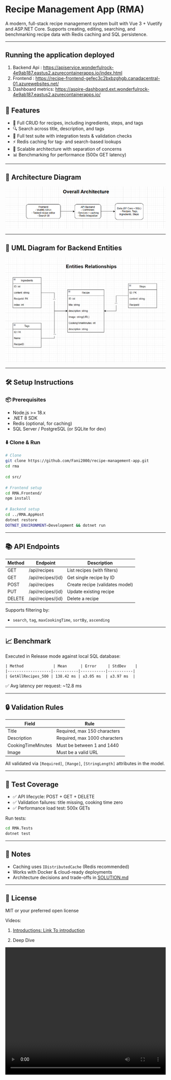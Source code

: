 
# Recipe Management App (RMA)

A modern, full-stack recipe management system built with Vue 3 + Vuetify and ASP.NET Core. Supports creating, editing, searching, and benchmarking recipe data with Redis caching and SQL persistence.

---

## Running the application deployed

1. Backend Api : https://apiservice.wonderfulrock-4e9ab187.eastus2.azurecontainerapps.io/index.html
2. Frontend : https://recipe-frontend-gefec3c2bxbzghgb.canadacentral-01.azurewebsites.net/
3. Dashboard metrics: https://aspire-dashboard.ext.wonderfulrock-4e9ab187.eastus2.azurecontainerapps.io/

## 🚀 Features

* 🧾 Full CRUD for recipes, including ingredients, steps, and tags
* 🔍 Search across title, description, and tags
* 🧪 Full test suite with integration tests & validation checks
* ⚡ Redis caching for tag- and search-based lookups
* 🧱 Scalable architecture with separation of concerns
* 📊 Benchmarking for performance (500x GET latency)

---

## 📐 Architecture Diagram

![Overview architecture](overview.png)

---

## 📐 UML Diagram for Backend Entities

![UML Diagram](uml.png)

---
## 🛠 Setup Instructions

### 📦 Prerequisites

* Node.js >= 18.x
* .NET 8 SDK
* Redis (optional, for caching)
* SQL Server / PostgreSQL (or SQLite for dev)

### ⬇️ Clone & Run

```bash
# Clone
git clone https://github.com/Fani2000/recipe-management-app.git
cd rma

cd src/

# Frontend setup
cd RMA.Frontend/
npm install

# Backend setup
cd ../RMA.AppHost
dotnet restore
DOTNET_ENVIRONMENT=Development && dotnet run
```

---

## 📚 API Endpoints

| Method | Endpoint          | Description                     |
| ------ | ----------------- | ------------------------------- |
| GET    | /api/recipes      | List recipes (with filters)     |
| GET    | /api/recipes/{id} | Get single recipe by ID         |
| POST   | /api/recipes      | Create recipe (validates model) |
| PUT    | /api/recipes/{id} | Update existing recipe          |
| DELETE | /api/recipes/{id} | Delete a recipe                 |

Supports filtering by:

* `search`, `tag`, `maxCookingTime`, `sortBy`, `ascending`

---

## 📈 Benchmark

Executed in Release mode against local SQL database:

```
| Method             | Mean      | Error     | StdDev    |
|-------------------|-----------|-----------|-----------|
| GetAllRecipes_500 | 138.42 ms | ±3.05 ms  | ±3.97 ms  |
```

✅ Avg latency per request: \~12.8 ms

---

## 🔒 Validation Rules

| Field              | Rule                          |
| ------------------ | ----------------------------- |
| Title              | Required, max 150 characters  |
| Description        | Required, max 1000 characters |
| CookingTimeMinutes | Must be between 1 and 1440    |
| Image              | Must be a valid URL           |

All validated via `[Required]`, `[Range]`, `[StringLength]` attributes in the model.

---

## 🧪 Test Coverage

* ✅ API lifecycle: POST + GET + DELETE
* ✅ Validation failures: title missing, cooking time zero
* ✅ Performance load test: 500x GETs

Run tests:

```bash
cd RMA.Tests
dotnet test
```

---

## 📌 Notes

* Caching uses `IDistributedCache` (Redis recommended)
* Works with Docker & cloud-ready deployments
* Architecture decisions and trade-offs in [SOLUTION.md](./SOLUTION.md)

---

## 📄 License

MIT or your preferred open license

Videos: 

1. [Introductions: Link To introduction](https://www.loom.com/share/6813359e6b4e4019941ef2fd5c504ba1?sid=454615d9-af50-4f2f-91ad-7e8146f6434)

2. Deep Dive
<div style="height: 400px;500px;">
  <video src="./second.mp4" style="height: 100%;width:100%;" controls />
  <a src="./second.mp4" />
</div>

